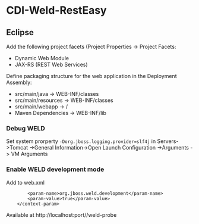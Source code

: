 # CDI-Weld-RestEasy

## Eclipse
Add the following project facets (Project Properties -> Project Facets:
- Dynamic Web Module
- JAX-RS (REST Web Services)

Define packaging structure for the web application in the Deployment Assembly:
- src/main/java -> WEB-INF/classes
- src/main/resources -> WEB-INF/classes
- src/main/webapp -> /
- Maven Dependencies -> WEB-INF/lib

### Debug WELD
Set system prorperty
```-Dorg.jboss.logging.provider=slf4j``` 
in Servers->Tomcat ->General Information->Open Launch Configuration ->Arguments -> VM Arguments

### Enable WELD development mode
Add to web.xml

```<context-param>
        <param-name>org.jboss.weld.development</param-name>
        <param-value>true</param-value>
    </context-param>
```
    

Available at http://localhost:port/<app-path>/weld-probe
